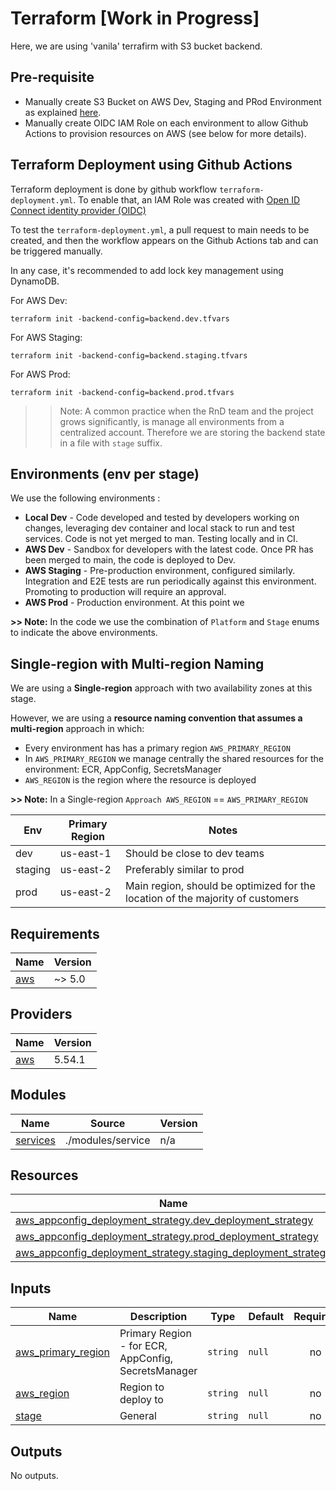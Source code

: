 # Terraform [Work in Progress]
Here, we are using 'vanila' terrafirm with S3 bucket backend.

## Pre-requisite
* Manually create S3 Bucket on AWS Dev, Staging and PRod Environment as explained [here](https://developer.hashicorp.com/terraform/language/settings/backends/s3).
* Manually create OIDC IAM Role on each environment to allow Github Actions to provision resources on AWS (see below for more details).

## Terraform Deployment using Github Actions
Terraform deployment is done by github workflow `terraform-deployment.yml`.
To enable that, an IAM Role was created with [Open ID Connect identity provider (OIDC)](https://docs.github.com/en/actions/deployment/security-hardening-your-deployments/configuring-openid-connect-in-amazon-web-services)

To test the `terraform-deployment.yml`, a pull request to main needs to be created, and then the workflow appears on the Github Actions tab and can be triggered manually.

In any case, it's recommended to add lock key management using DynamoDB.

For AWS Dev:
```shell
terraform init -backend-config=backend.dev.tfvars
```

For AWS Staging:
```shell
terraform init -backend-config=backend.staging.tfvars
```

For AWS Prod:
```shell
terraform init -backend-config=backend.prod.tfvars
```

>>Note: A common practice when the RnD team and the project grows significantly, is manage all environments from a centralized account. Therefore we are storing the backend state in a file with `stage` suffix.

## Environments (env per stage)

We use the following environments :

- **Local Dev** - Code developed and tested by developers working on changes, leveraging dev container and local stack to run and test services. Code is not yet merged to man. Testing locally and in CI.
- **AWS Dev** - Sandbox for developers with the latest code. Once PR has been merged to main, the code is deployed to Dev.
- **AWS Staging** - Pre-production environment, configured similarly. Integration and E2E tests are run periodically against this environment. Promoting to production will require an approval.
- **AWS Prod** - Production environment. At this point we

**>> Note:** In the code we use the combination of `Platform` and `Stage` enums to indicate the above environments. 

## Single-region with Multi-region Naming

We are using a **Single-region** approach with two availability zones at this stage.

However, we are using a **resource naming convention that assumes a multi-region** approach in which:

- Every environment has has a primary region `AWS_PRIMARY_REGION`
- In `AWS_PRIMARY_REGION` we manage centrally the shared resources for the environment:  ECR, AppConfig, SecretsManager
- `AWS_REGION` is the region where the resource is deployed

**>> Note:** In a Single-region `Approach AWS_REGION` == `AWS_PRIMARY_REGION`

| Env | Primary Region | Notes |
| --- | --- | --- |
| dev |  us-east-1 | Should be close to dev teams |
| staging | us-east-2  | Preferably similar to prod |
| prod | us-east-2 | Main region, should be optimized for the location of the majority of customers |

<!-- BEGIN_TF_DOCS -->
## Requirements

| Name | Version |
|------|---------|
| <a name="requirement_aws"></a> [aws](#requirement\_aws) | ~> 5.0 |

## Providers

| Name | Version |
|------|---------|
| <a name="provider_aws"></a> [aws](#provider\_aws) | 5.54.1 |

## Modules

| Name | Source | Version |
|------|--------|---------|
| <a name="module_services"></a> [services](#module\_services) | ./modules/service | n/a |

## Resources

| Name | Type |
|------|------|
| [aws_appconfig_deployment_strategy.dev_deployment_strategy](https://registry.terraform.io/providers/hashicorp/aws/latest/docs/resources/appconfig_deployment_strategy) | resource |
| [aws_appconfig_deployment_strategy.prod_deployment_strategy](https://registry.terraform.io/providers/hashicorp/aws/latest/docs/resources/appconfig_deployment_strategy) | resource |
| [aws_appconfig_deployment_strategy.staging_deployment_strategy](https://registry.terraform.io/providers/hashicorp/aws/latest/docs/resources/appconfig_deployment_strategy) | resource |

## Inputs

| Name | Description | Type | Default | Required |
|------|-------------|------|---------|:--------:|
| <a name="input_aws_primary_region"></a> [aws\_primary\_region](#input\_aws\_primary\_region) | Primary Region - for ECR, AppConfig, SecretsManager | `string` | `null` | no |
| <a name="input_aws_region"></a> [aws\_region](#input\_aws\_region) | Region to deploy to | `string` | `null` | no |
| <a name="input_stage"></a> [stage](#input\_stage) | General | `string` | `null` | no |

## Outputs

No outputs.
<!-- END_TF_DOCS -->